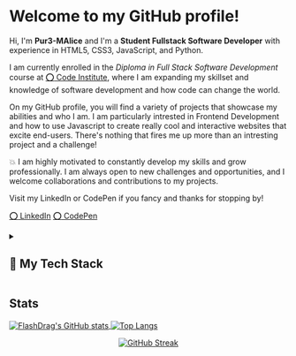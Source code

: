 # Welcome to my GitHub profile!
Hi, I'm **Pur3-MAlice** and I'm a **Student Fullstack Software Developer** with experience in HTML5, CSS3, JavaScript, and Python.

 I am currently enrolled in the _Diploma in Full Stack Software Development_ course at [:o: Code Institute](https://codeinstitute.net), where I am expanding my skillset and knowledge of software development and how code can change the world.

 On my GitHub profile, you will find a variety of projects that showcase my abilities and who I am. I am particularly intrested in Frontend Development and how to use Javascript to create really cool and interactive websites that excite end-users. There's nothing that fires me up more than an intresting project and a challenge!

:boom: I am highly motivated to constantly develop my skills and grow professionally. I am always open to new challenges and opportunities, and I welcome collaborations and contributions to my projects.

Visit my LinkedIn or CodePen if you fancy and thanks for stopping by!

[:o: LinkedIn](https://www.linkedin.com/in/alice-ford-042729174/)
[:o: CodePen](https://codepen.io/Pure_MAlice)


<details>
<summary><h2>🔶 My Tech Stack</h2></summary>

- ### Programming Languages
    ![JavaScript](https://img.shields.io/badge/JavaScript-222222?&style=for-the-badge&logo=javascript&logoColor=white&logoWidth=20&labelColor=c2bc15) ![Python](https://img.shields.io/badge/Python-222222?style=for-the-badge&logo=python&logoColor=white&logoWidth=20&labelColor=366E9C) ![HTML5](https://img.shields.io/badge/HTML5-222222?style=for-the-badge&logo=html5&logoColor=white&logoWidth=20&labelColor=E34F26) ![Css3](https://img.shields.io/badge/CSS3-222222?style=for-the-badge&logo=css3&logoColor=white&logoWidth=20&labelColor=1572B6)


- ### Frameworks & Libraries
    - #### Python
        ![Flask](https://img.shields.io/badge/Flask-222222?style=for-the-badge&logo=flask&logoColor=white&logoWidth=20&labelColor=000) ![Aiogram](https://img.shields.io/badge/Aiogram-222222?style=for-the-badge&logo=telegram&logoColor=white&labelColor=blue)

        ![Requests](https://img.shields.io/badge/Requests-222222?style=for-the-badge) ![Beautiful Soup](https://img.shields.io/badge/Beautiful_Soup-222222?style=for-the-badge)

        ![Unitest](https://img.shields.io/badge/unitest-222222?style=for-the-badge) ![PyTest](https://img.shields.io/badge/PyTest-222222?style=for-the-badge) ![Pydantic](https://img.shields.io/badge/Pydantic-222222?style=for-the-badge)

        ![datetime](https://img.shields.io/badge/Datetime-222222?style=for-the-badge) ![dateutil](https://img.shields.io/badge/Dateutil-222222?style=for-the-badge)

        ![Virtualenv](https://img.shields.io/badge/Virtualenv-222222?style=for-the-badge)

    - #### JavaScript
        ![Node.js](https://img.shields.io/badge/Node.js-222222?style=for-the-badge&logo=nodedotjs&logoColor=white&logoWidth=20&labelColor=339933)


- ### Databases
    ![Redis](https://img.shields.io/badge/Redis-222222?style=for-the-badge&logo=redis&logoColor=white&logoWidth=20&labelColor=CC0000)

    ![PostgeSQL](https://img.shields.io/badge/PostgreSQL-222222?style=for-the-badge&logo=postgresql&logoColor=white&logoWidth=20&labelColor=316192) ![MysSQL](https://img.shields.io/badge/MySql-222222?style=for-the-badge&logo=mysql&logoColor=white&logoWidth=20&labelColor=165564)


- ### IDE's, Version Control, Other development environments
    ![VSCode](https://img.shields.io/badge/VSCode-222222?style=for-the-badge&logo=visual%20studio%20code&logoColor=white&logoWidth=20&labelColor=0078D4) ![GITpod](https://img.shields.io/badge/Gitpod-222222?style=for-the-badge&logo=Gitpod&logoColor=white&logoWidth=20&labelColor=FFAE33)

    ![GIT](https://img.shields.io/badge/GIT-222222?style=for-the-badge&logo=GIT&logoColor=white&logoWidth=20&labelColor=E44C30) ![GITHub](https://img.shields.io/badge/GitHub-222222?style=for-the-badge&logo=GitHub&logoColor=000&logoWidth=20&labelColor=C2C2C2)

    ![Linux](https://img.shields.io/badge/Linux-222222?style=for-the-badge&logo=linux&logoColor=000&logoWidth=20&labelColor=FCC624) ![GNU Bash](https://img.shields.io/badge/GNU%20Bash-222222?style=for-the-badge&logo=GNU%20Bash&logoColor=000&logoWidth=20&labelColor=4EAA25) ![powershell](https://img.shields.io/badge/powershell-222222?style=for-the-badge&logo=powershell&logoColor=white&logoWidth=20&labelColor=5391FE)


- ### Hosting
    ![GitHub pages](https://img.shields.io/badge/GitHub%20Pages-222222?style=for-the-badge&logo=GitHub&logoColor=black&logoWidth=20&labelColor=C2C2C2) ![Heroku](https://img.shields.io/badge/Heroku-222222?style=for-the-badge&logo=heroku&logoColor=white&logoWidth=20&labelColor=430098)

- ### Other tools
    ![Balsamiq](https://img.shields.io/badge/Balsamiq-222222?style=for-the-badge) ![Markdown](https://img.shields.io/badge/Markdown-222222?style=for-the-badge&logo=Markdown&logoColor=white)

    ![Chrome DevTools](https://img.shields.io/badge/Chrome_DevTools-222222?style=for-the-badge&logo=Google-chrome&logoColor=white&logoWidth=20&labelColor=4285F4)

    ![Postman](https://img.shields.io/badge/Postman-222222?style=for-the-badge&logo=Postman&logoColor=white&logoWidth=20&labelColor=FF6C37) ![json](https://img.shields.io/badge/json-222222?style=for-the-badge&logo=json&logoColor=white&logoWidth=20&labelColor=5E5C5C)

    ![Adobe Photoshop](https://img.shields.io/badge/Adobe%20Photoshop-222222?style=for-the-badge&logo=Adobe%20Photoshop&logoColor=white&logoWidth=20&labelColor=31A8FF) ![Font Awesome](https://img.shields.io/badge/Font_Awesome-222222?style=for-the-badge&logo=fontawesome&logoColor=white&logoWidth=20&labelColor=339AF0)

</details>

<!--
GitHub Readme Stats Cards
https://github.com/anuraghazra/github-readme-stats

Github Readme Streak Stats
https://github.com/DenverCoder1/github-readme-streak-stats
-->

## Stats
<p>
    <a href="https://github.com/FlashDrag/github-readme-stats">
      <img align="center" src="https://github-readme-stats.vercel.app/api?username=FlashDrag&count_private=true&show_icons=true&theme=swift&custom_title=FlashDrag's%20GitHub%20Stats&ring_color=E5A585&icon_color=E5A585&text_bold=false" alt="FlashDrag's GitHub stats" />
    </a>
    <a href="https://github.com/FlashDrag/github-readme-stats">
      <img align="center" src="https://github-readme-stats.vercel.app/api/top-langs/?username=FlashDrag&layout=compact&theme=swift" alt="Top Langs" />
    </a>
</p>

<p align="center">
    <a href="https://git.io/streak-stats">
      <img  src="http://github-readme-streak-stats.herokuapp.com?user=FlashDrag&theme=default&date_format=j%20M%5B%20Y%5D&background=F7F7F7&border=E4E2E2&ring=E5A585&fire=E5A585&currStreakLabel=E5A585" alt="GitHub Streak" />
    </a>
</p>